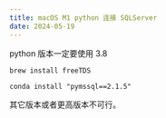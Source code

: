 ```yaml
---
title: macOS M1 python 连接 SQLServer
date: 2024-05-19
---
```


python 版本一定要使用 3.8

`brew install freeTDS`

`conda install "pymssql==2.1.5"`

其它版本或者更高版本不可行。
